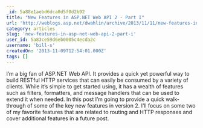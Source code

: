 ```yaml
---
_id: 5a88e1aebd6dca0d5f0d2b92
title: "New Features in ASP.NET Web API 2 - Part I"
url: 'http://weblogs.asp.net/dwahlin/archive/2013/11/11/new-features-in-asp-net-web-api-2-part-i.aspx'
category: articles
slug: 'new-features-in-asp-net-web-api-2-part-i'
user_id: 5a83ce59d6eb0005c4ecda2c
username: 'bill-s'
createdOn: '2013-11-09T12:54:01.000Z'
tags: []
---
```


I’m a big fan of ASP.NET Web API. It provides a quick yet powerful way to build RESTful HTTP services that can easily be consumed by a variety of clients. While it’s simple to get started using, it has a wealth of features such as filters, formatters, and message handlers that can be used to extend it when needed. In this post I’m going to provide a quick walk-through of some of the key new features in version 2. I’ll focus on some two of my favorite features that are related to routing and HTTP responses and cover additional features in a future post.
